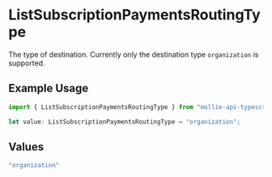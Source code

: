 # ListSubscriptionPaymentsRoutingType

The type of destination. Currently only the destination type `organization` is supported.

## Example Usage

```typescript
import { ListSubscriptionPaymentsRoutingType } from "mollie-api-typescript/models/operations";

let value: ListSubscriptionPaymentsRoutingType = "organization";
```

## Values

```typescript
"organization"
```